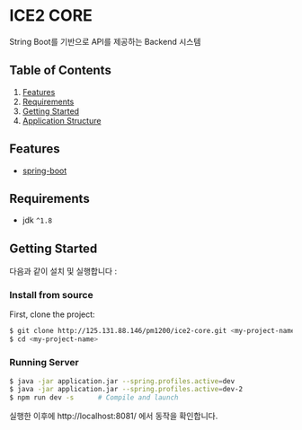 # ICE2 CORE 

String Boot를 기반으로 API를 제공하는 Backend 시스템  


## Table of Contents
1. [Features](#features)
1. [Requirements](#requirements)
1. [Getting Started](#getting-started)
1. [Application Structure](#application-structure)


## Features
* [spring-boot](https://projects.spring.io/spring-boot/)


## Requirements
* jdk `^1.8`

## Getting Started

다음과 같이 설치 및 실행합니다 :

### Install from source

First, clone the project:

```bash
$ git clone http://125.131.88.146/pm1200/ice2-core.git <my-project-name>
$ cd <my-project-name>
```

### Running Server


```bash
$ java -jar application.jar --spring.profiles.active=dev
$ java -jar application.jar --spring.profiles.active=dev-2
$ npm run dev -s      # Compile and launch 
```
실행한 이후에 http://localhost:8081/ 에서 동작을 확인합니다.

```
